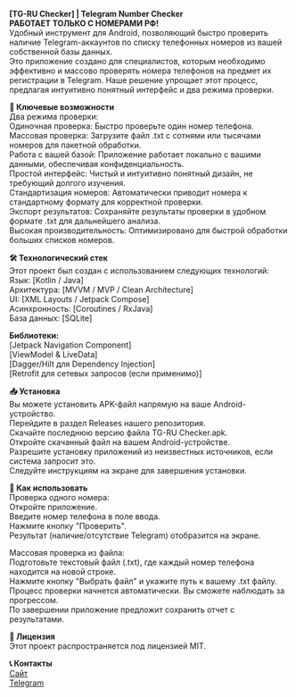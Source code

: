 <b>[TG-RU Checker] | Telegram Number Checker</b><br>
<b>РАБОТАЕТ ТОЛЬКО С НОМЕРАМИ РФ!</b><br>
Удобный инструмент для Android, позволяющий быстро проверить наличие Telegram-аккаунтов по списку телефонных номеров из вашей собственной базы данных.<br>
Это приложение создано для специалистов, которым необходимо эффективно и массово проверять номера телефонов на предмет их регистрации в Telegram. Наше решение упрощает этот процесс, предлагая интуитивно понятный интерфейс и два режима проверки.<br>

<b>🚀 Ключевые возможности</b><br>
Два режима проверки:<br>
Одиночная проверка: Быстро проверьте один номер телефона.<br>
Массовая проверка: Загрузите файл .txt с сотнями или тысячами номеров для пакетной обработки.<br>
Работа с вашей базой: Приложение работает локально с вашими данными, обеспечивая конфиденциальность.<br>
Простой интерфейс: Чистый и интуитивно понятный дизайн, не требующий долгого изучения.<br>
Стандартизация номеров: Автоматически приводит номера к стандартному формату для корректной проверки.<br>
Экспорт результатов: Сохраняйте результаты проверки в удобном формате .txt для дальнейшего анализа.<br>
Высокая производительность: Оптимизировано для быстрой обработки больших списков номеров.<br>

<b>🛠️ Технологический стек</b><br>
Этот проект был создан с использованием следующих технологий:<br>
Язык: [Kotlin / Java]<br>
Архитектура: [MVVM / MVP / Clean Architecture]<br>
UI: [XML Layouts / Jetpack Compose]<br>
Асинхронность: [Coroutines / RxJava]<br>
База данных: [SQLite]<br>

<b>Библиотеки:</b><br>
[Jetpack Navigation Component]<br>
[ViewModel & LiveData]<br>
[Dagger/Hilt для Dependency Injection]<br>
[Retrofit для сетевых запросов (если применимо)]<br>

<b>📥 Установка</b><br>
Вы можете установить APK-файл напрямую на ваше Android-устройство.<br>
Перейдите в раздел Releases нашего репозитория.<br>
Скачайте последнюю версию файла TG-RU Checker.apk.<br>
Откройте скачанный файл на вашем Android-устройстве.<br>
Разрешите установку приложений из неизвестных источников, если система запросит это.<br>
Следуйте инструкциям на экране для завершения установки.<br>

<b>📖 Как использовать</b><br>
Проверка одного номера:<br>
Откройте приложение.<br>
Введите номер телефона в поле ввода.<br>
Нажмите кнопку "Проверить".<br>
Результат (наличие/отсутствие Telegram) отобразится на экране.<br>

Массовая проверка из файла:<br>
Подготовьте текстовый файл (.txt), где каждый номер телефона находится на новой строке.<br>
Нажмите кнопку "Выбрать файл" и укажите путь к вашему .txt файлу.<br>
Процесс проверки начнется автоматически. Вы сможете наблюдать за прогрессом.<br>
По завершении приложение предложит сохранить отчет с результатами.<br>

<b>📄 Лицензия</b><br>
Этот проект распространяется под лицензией MIT.<br>

<b>📞 Контакты</b><br>
<a href='https://numbercheck.pro/'>Сайт</a><br>
<a href='https://t.me/NumberCheck_Pro'>Telegram</a>
